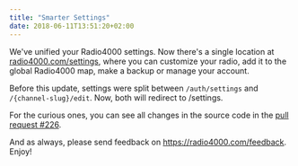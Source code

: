 ```yaml
---
title: "Smarter Settings"
date: 2018-06-11T13:51:20+02:00
---
```


We've unified your Radio4000 settings. Now there's a single location at [radio4000.com/settings](https://radio4000.com/settings), where you can customize your radio, add it to the global Radio4000 map, make a backup or manage your account.

Before this update, settings were split between `/auth/settings` and `/{channel-slug}/edit`. Now, both will redirect to /settings.

For the curious ones, you can see all changes in the source code in the [pull request #226](https://github.com/internet4000/radio4000/pull/226).

And as always, please send feedback on https://radio4000.com/feedback. Enjoy!
